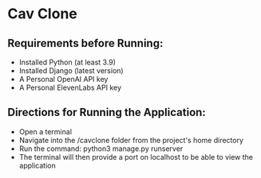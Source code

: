 # Cav Clone

## Requirements before Running:
- Installed Python (at least 3.9)
- Installed Django (latest version)
- A Personal OpenAI API key
- A Personal ElevenLabs API key

## Directions for Running the Application:
- Open a terminal
- Navigate into the /cavclone folder from the project's home directory
- Run the command: python3 manage.py runserver
- The terminal will then provide a port on localhost to be able to view the application

